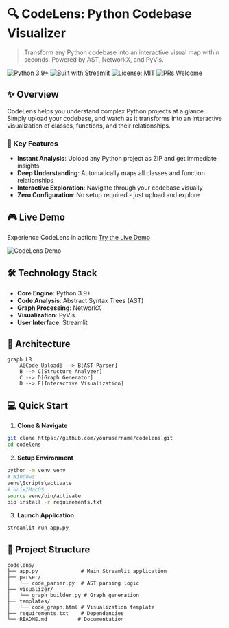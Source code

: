 # 🔍 CodeLens: Python Codebase Visualizer
> Transform any Python codebase into an interactive visual map within seconds. Powered by AST, NetworkX, and PyVis.

[![Python 3.9+](https://img.shields.io/badge/Python-3.9+-blue.svg)](https://www.python.org/downloads/)
[![Built with Streamlit](https://img.shields.io/badge/Built%20With-Streamlit-FF4B4B.svg)](https://streamlit.io)
[![License: MIT](https://img.shields.io/badge/License-MIT-yellow.svg)](https://opensource.org/licenses/MIT)
[![PRs Welcome](https://img.shields.io/badge/PRs-Welcome-brightgreen.svg)](http://makeapullrequest.com)

## ✨ Overview

CodeLens helps you understand complex Python projects at a glance. Simply upload your codebase, and watch as it transforms into an interactive visualization of classes, functions, and their relationships.

### 🚀 Key Features

- **Instant Analysis**: Upload any Python project as ZIP and get immediate insights
- **Deep Understanding**: Automatically maps all classes and function relationships
- **Interactive Exploration**: Navigate through your codebase visually
- **Zero Configuration**: No setup required - just upload and explore

## 🎮 Live Demo

Experience CodeLens in action: [Try the Live Demo](https://your-streamlit-link.streamlit.app)

![CodeLens Demo](demo/demo.gif)

## 🛠️ Technology Stack

- **Core Engine**: Python 3.9+
- **Code Analysis**: Abstract Syntax Trees (AST)
- **Graph Processing**: NetworkX
- **Visualization**: PyVis
- **User Interface**: Streamlit

## 🔄 Architecture

```mermaid
graph LR
    A[Code Upload] --> B[AST Parser]
    B --> C[Structure Analyzer]
    C --> D[Graph Generator]
    D --> E[Interactive Visualization]
```

## 💻 Quick Start

1. **Clone & Navigate**
```bash
git clone https://github.com/yourusername/codelens.git
cd codelens
```

2. **Setup Environment**
```bash
python -m venv venv
# Windows
venv\Scripts\activate
# Unix/MacOS
source venv/bin/activate
pip install -r requirements.txt
```

3. **Launch Application**
```bash
streamlit run app.py
```

## 📁 Project Structure
```
codelens/
├── app.py              # Main Streamlit application
├── parser/
│   └── code_parser.py  # AST parsing logic
├── visualizer/
│   └── graph_builder.py # Graph generation
├── templates/
│   └── code_graph.html # Visualization template
├── requirements.txt    # Dependencies
└── README.md          # Documentation
```